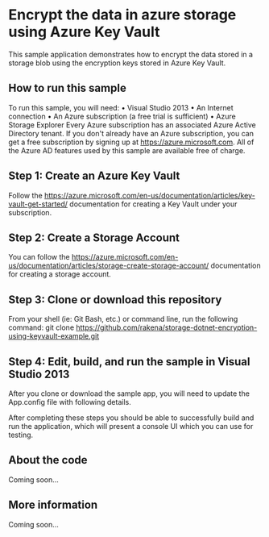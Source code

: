 # Encrypt the data in azure storage using Azure Key Vault
This sample application demonstrates how to encrypt the data stored in a storage blob using the encryption keys stored in Azure Key Vault.
## How to run this sample
To run this sample, you will need:
  •	Visual Studio 2013
  •	An Internet connection
  •	An Azure subscription (a free trial is sufficient)
  •	Azure Storage Explorer
Every Azure subscription has an associated Azure Active Directory tenant. If you don't already have an Azure subscription, you can get a free subscription by signing up at https://azure.microsoft.com. All of the Azure AD features used by this sample are available free of charge.


## Step 1: Create an Azure Key Vault
Follow the https://azure.microsoft.com/en-us/documentation/articles/key-vault-get-started/ documentation for creating a Key Vault under your subscription.

## Step 2: Create a Storage Account
You can follow the https://azure.microsoft.com/en-us/documentation/articles/storage-create-storage-account/ documentation for creating a storage account. 

## Step 3: Clone or download this repository
From your shell (ie: Git Bash, etc.) or command line, run the following command:
git clone https://github.com/rakena/storage-dotnet-encryption-using-keyvault-example.git

## Step 4: Edit, build, and run the sample in Visual Studio 2013
After you clone or download the sample app, you will need to update the App.config file with following details.

<!--Uncomment the string and insert your storage account name and key in the line below.-->
<add key="StorageConnectionString" value="DefaultEndpointsProtocol=https;AccountName=<>;AccountKey=<>" />
<!--Uncomment the strings and insert your Key Vault credentials in the lines below. For more information about getting started with Key Vault, please look at http://azure.microsoft.com/en-us/documentation/articles/key-vault-get-started/ -->
<add key="KVClientId" value="<>" />
<add key="KVClientKey" value="<>" />
<add key="VaultUri" value="<>"/>


After completing these steps you should be able to successfully build and run the application, which will present a console UI which you can use for testing. 


## About the code
Coming soon...
## More information
Coming soon...
